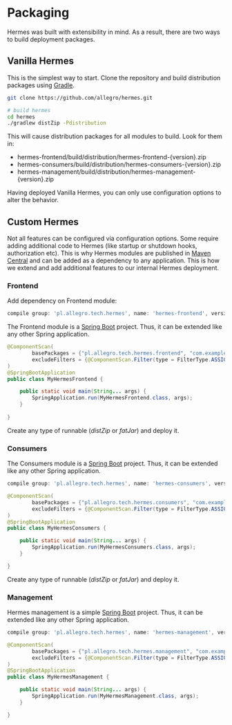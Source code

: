 # Packaging

Hermes was built with extensibility in mind. As a result, there are two ways to build deployment packages.

## Vanilla Hermes

This is the simplest way to start. Clone the repository and build distribution packages using [Gradle](http://gradle.org).

```bash
git clone https://github.com/allegro/hermes.git

# build hermes
cd hermes
./gradlew distZip -Pdistribution
```

This will cause distribution packages for all modules to build. Look for them in:

* hermes-frontend/build/distribution/hermes-frontend-{version}.zip
* hermes-consumers/build/distribution/hermes-consumers-{version}.zip
* hermes-management/build/distribution/hermes-management-{version}.zip

Having deployed Vanilla Hermes, you can only use configuration options to alter the behavior.

## Custom Hermes

Not all features can be configured via configuration options. Some require adding additional code to Hermes (like startup
or shutdown hooks, authorization etc). This is why Hermes modules are published in [Maven Central](http://maven.org) and
can be added as a dependency to any application. This is how we extend and add additional features to our internal Hermes
deployment.

### Frontend

Add dependency on Frontend module:

```groovy
compile group: 'pl.allegro.tech.hermes', name: 'hermes-frontend', version: versions.hermes
```

The Frontend module is a [Spring Boot](https://spring.io/projects/spring-boot/) project. Thus, it can be extended
like any other Spring application.

```java
@ComponentScan(
        basePackages = {"pl.allegro.tech.hermes.frontend", "com.example.my-hermes.frontend"},
        excludeFilters = {@ComponentScan.Filter(type = FilterType.ASSIGNABLE_TYPE, value = HermesFrontend.class)}
)
@SpringBootApplication
public class MyHermesFrontend {

    public static void main(String... args) {
        SpringApplication.run(MyHermesFrontend.class, args);
    }
    
}
```

Create any type of runnable (*distZip* or *fatJar*) and deploy it.

### Consumers

The Consumers module is a [Spring Boot](https://spring.io/projects/spring-boot/) project. Thus, it can be extended
like any other Spring application.

```groovy
compile group: 'pl.allegro.tech.hermes', name: 'hermes-consumers', version: versions.hermes
```

```java
@ComponentScan(
        basePackages = {"pl.allegro.tech.hermes.consumers", "com.example.my-hermes.consumers"},
        excludeFilters = {@ComponentScan.Filter(type = FilterType.ASSIGNABLE_TYPE, value = HermesConsumers.class)}
)
@SpringBootApplication
public class MyHermesConsumers {

    public static void main(String... args) {
        SpringApplication.run(MyHermesConsumers.class, args);
    }

}
```

Create any type of runnable (*distZip* or *fatJar*) and deploy it.

### Management

Hermes management is a simple [Spring Boot](https://spring.io/projects/spring-boot/) project. Thus, it can be extended
like any other Spring application.

```groovy
compile group: 'pl.allegro.tech.hermes', name: 'hermes-management', version: versions.hermes
```

```java
@ComponentScan(
        basePackages = {"pl.allegro.tech.hermes.management", "com.example.my-hermes.management"},
        excludeFilters = {@ComponentScan.Filter(type = FilterType.ASSIGNABLE_TYPE, value = HermesManagement.class)}
)
@SpringBootApplication
public class MyHermesManagement {

    public static void main(String... args) {
        SpringApplication.run(MyHermesManagement.class, args);
    }

}
```
